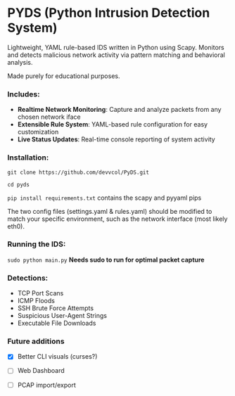 # PYDS (Python Intrusion Detection System)

Lightweight, YAML rule-based IDS written in Python using Scapy. Monitors and detects malicious network activity via pattern matching and behavioral analysis.

Made purely for educational purposes.

### Includes:
- **Realtime Network Monitoring**: Capture and analyze packets from any chosen network iface
- **Extensible Rule System**: YAML-based rule configuration for easy customization
- **Live Status Updates**: Real-time console reporting of system activity

### Installation:
```git clone https://github.com/devvcol/PyDS.git```

```cd pyds```

```pip install requirements.txt``` contains the scapy and pyyaml pips

The two config files (settings.yaml & rules.yaml) should be modified to match your specific environment, such as the network interface (most likely eth0).

### Running the IDS:
```sudo python main.py```
**Needs sudo to run for optimal packet capture**

### Detections:
- TCP Port Scans
- ICMP Floods
- SSH Brute Force Attempts
- Suspicious User-Agent Strings
- Executable File Downloads

### Future additions

- [x] Better CLI visuals (curses?)
- [ ] Web Dashboard
- [ ] PCAP import/export

